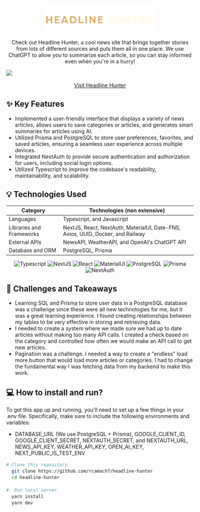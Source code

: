 <p align="center">
<a href="">
<img width="300" src="public/logos/hh_long.svg">
</a>
</p>

<p align="center">
Check out Headline Hunter, a cool news site that brings together stories from lots of different sources and puts them all in one place. We use ChatGPT to allow you to summarize each article, so you can stay informed even when you're in a hurry!
</p>

<img src="https://res.cloudinary.com/de2ymful4/image/upload/v1687745105/presentation_final_xszheg.png">
<div align="center">

[Visit Headline Hunter](https://rcamach7.github.io/headline-hunter/)

</div>

## ✨ Key Features

- Implemented a user-friendly interface that displays a variety of news articles, allows users to save categories or articles, and generates smart summaries for articles using AI.
- Utilized Prisma and PostgreSQL to store user preferences, favorites, and saved articles, ensuring a seamless user experience across multiple devices.
- Integrated NextAuth to provide secure authentication and authorization for users, including social login options.
- Utilized Typescript to improve the codebase's readability, maintainability, and scalability.

## 💡 Technologies Used

| Category                 | Technologies (non extensive)                                                    |
| ------------------------ | ------------------------------------------------------------------------------- |
| Languages                | Typescript, and Javascript                                                      |
| Libraries and Frameworks | NextJS, React, NextAuth, MaterialUI, Date-FNS, Axios, UUID, Docker, and Railway |
| External APIs            | NewsAPI, WeatherAPI, and OpenAI's ChatGPT API                                   |
| Database and ORM         | PostgreSQL, Prisma                                                              |

<p align="center">
  <img src="https://res.cloudinary.com/de2ymful4/image/upload/v1652491477/main-portfolio/tech-skills/typescript_v3ztli.png" width="40" height="40" alt="Typescript" />
  <img src="https://res.cloudinary.com/de2ymful4/image/upload/v1660605410/main-portfolio/tech-skills/nextjs_mf7wiy.png" width="40" height="40" alt="NextJS" />
  <img src="https://res.cloudinary.com/de2ymful4/image/upload/v1648514838/main-portfolio/animated-logos/react-anim_jqtsxo.gif" width="40" height="40" alt="React" />
  <img src="https://res.cloudinary.com/de2ymful4/image/upload/v1655232059/main-portfolio/tech-skills/mui_p9jh58.png" width="40" height="40" alt="MaterialUI" />
  <img src="https://res.cloudinary.com/de2ymful4/image/upload/v1680828474/main-portfolio/tech-skills/posgre_earnut.webp" width="40" height="40" alt="PostgreSQL" />
  <img src="https://res.cloudinary.com/de2ymful4/image/upload/v1680828474/main-portfolio/tech-skills/prisma_pqxhjx.png" width="40" height="40" alt="Prisma">
  <img src="https://res.cloudinary.com/de2ymful4/image/upload/v1660605915/main-portfolio/tech-skills/nextAuth_crkr2f.png" width="40" height="40" alt="NextAuth">
</p>

## 💪 Challenges and Takeaways

- Learning SQL and Prisma to store user data in a PostgreSQL database was a challenge since these were all new technologies for me, but it was a great learning experience. I found creating relationships between my tables to be very effective in storing and retrieving data.
- I needed to create a system where we made sure we had up to date articles without making too many API calls. I created a check based on the category and controlled how often we would make an API call to get new articles.
- Pagination was a challenge. I needed a way to create a "endless" load more button that would load more articles or categories. I had to change the fundamental way I was fetching data from my backend to make this work.

## 💻 How to install and run?

To get this app up and running, you'll need to set up a few things in your .env file. Specifically, make sure to include the following environments and variables:

- DATABASE_URL (We use PostgreSQL + Prisma), GOOGLE_CLIENT_ID, GOOGLE_CLIENT_SECRET, NEXTAUTH_SECRET, and NEXTAUTH_URL, NEWS_API_KEY, WEATHER_API_KEY, OPEN_AI_KEY, NEXT_PUBLIC_IS_TEST_ENV

```bash
# Clone this repository
  git clone https://github.com/rcamach7/headline-hunter
  cd headline-hunter

#  Run local server
  yarn install
  yarn dev
```
